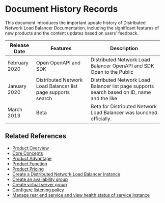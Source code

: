 # Document History Records

This document introduces the important update history of Distributed Network Load Balancer Documentation, including the significant features of new products and the content updates based on users’ feedback.

|Release Date|Features|Description|
|-|-|-|
|February 2020|Open OpenAPI and SDK|Distributed Network Load Balancer OpenAPI and SDK Open to the Public|
|January 2020|Distributed Network Load Balancer list page supports search|Distributed Network Load Balancer list page supports search based on ID, name and the like|
|March 2019|Beta|Beta for Distributed Network Load Balancer was launched officially.|


## Related References

- [Product Overview](../Introduction/Product-Overview.md)
- [Core Concepts](../Introduction/Core-Concepts.md)
- [Product Advantage](../Introduction/Benefits.md)
- [Product Function](../Introduction/Features.md)
- [Product Pricing](../Pricing/Billing-Overview.md)
- [Create a Distributed Network Load Balancer Instance](../Operation-Guide/Create-DNLB-Instance.md)
- [Create an availability group](../Getting-Started/Create-AvailabilityGroup.md)
- [Create virtual server group](../Operation-Guide/TargetGroup-Management.md)
- [Configure listening policy](../Operation-Guide/Listener-Management.md)
- [Manage rear end service and view health status of service instance](../Operation-Guide/Backend-Management.md)

